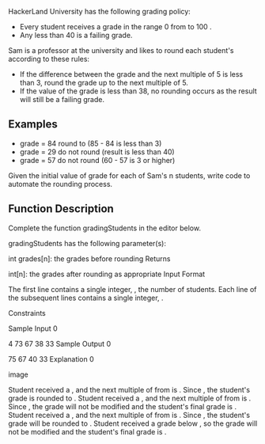 HackerLand University has the following grading policy:

- Every student receives a grade in the range 0 from to 100 .
- Any less than 40 is a failing grade.

Sam is a professor at the university and likes to round each student's according to these rules:

- If the difference between the grade and the next multiple of 5 is less than 3, round the grade up to the next multiple of 5.
- If the value of the grade is less than 38, no rounding occurs as the result will still be a failing grade.

## Examples

- grade = 84 round to (85 - 84 is less than 3)
- grade = 29 do not round (result is less than 40)
- grade = 57 do not round (60 - 57 is 3 or higher)

Given the initial value of grade for each of Sam's n students, write code to automate the rounding process.

## Function Description

Complete the function gradingStudents in the editor below.

gradingStudents has the following parameter(s):

int grades[n]: the grades before rounding
Returns

int[n]: the grades after rounding as appropriate
Input Format

The first line contains a single integer, , the number of students.
Each line of the subsequent lines contains a single integer, .

Constraints

Sample Input 0

4
73
67
38
33
Sample Output 0

75
67
40
33
Explanation 0

image

Student received a , and the next multiple of from is . Since , the student's grade is rounded to .
Student received a , and the next multiple of from is . Since , the grade will not be modified and the student's final grade is .
Student received a , and the next multiple of from is . Since , the student's grade will be rounded to .
Student received a grade below , so the grade will not be modified and the student's final grade is .

